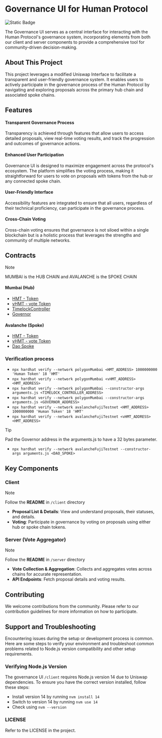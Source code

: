 # Governance UI for Human Protocol 

![Static Badge](https://img.shields.io/badge/Governance_UI-purple?style=flat)

The Governance UI serves as a central interface for interacting with the Human Protocol's governance system, incorporating elements from both our client and server components to provide a comprehensive tool for community-driven decision-making.

## About This Project

This project leverages a modified Uniswap Interface to facilitate a transparent and user-friendly governance system. It enables users to actively participate in the governance process of the Human Protocol by navigating and exploring proposals across the primary hub chain and associated spoke chains.

## Features

#### Transparent Governance Process
Transparency is achieved through features that allow users to access detailed proposals, view real-time voting results, and track the progression and outcomes of governance actions. 
#### Enhanced User Participation 
Governance UI is designed to maximize engagement across the protocol's ecosystem. The platform simplifies the voting process, making it straightforward for users to vote on proposals with tokens from the hub or any connected spoke chain.
#### User-Friendly Interface
Accessibility features are integrated to ensure that all users, regardless of their technical proficiency, can participate in the governance process. 
#### Cross-Chain Voting 
 Cross-chain voting ensures that governance is not siloed within a single blockchain but is a holistic process that leverages the strengths and community of multiple networks. 


 ## Contracts 

>[!NOTE]
>MUMBAI is the HUB CHAIN and AVALANCHE is the SPOKE CHAIN  

#### Mumbai (Hub) 

- [HMT - Token](https://mumbai.polygonscan.com/address/0x076CCe4311997Dd6B370ff9b6407786eB0e33d60#code)
- [vHMT - vote Token](https://mumbai.polygonscan.com/address/0x700cfdf6703BC6B079f0dEB2D979917C63046024#code)
- [TimelockController](https://mumbai.polygonscan.com/address/0xC63E411196fDdaBB5D8e155659876b053050Fd5d#code)
- [Governor](https://mumbai.polygonscan.com/address/0xb933ceFcfceB73F6396aEd10793486a0212Ec7D2#code)

#### Avalanche (Spoke)
- [HMT - Token](https://testnet.snowtrace.io/address/0xB58f8eA7916501E80CfC848165c92E4Cc34511fF/contract/43113/code)
- [vHMT - vote Token](https://testnet.snowtrace.io/address/0xD804Fe2e52180C6A38d7BdFeB5163b2D40BE958E/contract/43113/code) 
- [Dao Spoke](https://testnet.snowtrace.io/address/0xcAd4C61fC7F600D2786bf9CE0c21C9a502ba9814/contract/43113/code)


### Verification process 

- ```npx hardhat verify --network polygonMumbai <HMT_ADDRESS> 1000000000 'Human Token' 18 'HMT' ```
- ```npx hardhat verify --network polygonMumbai <vHMT_ADDRESS> <HMT_ADDRESS> ```
- ```npx hardhat verify --network polygonMumbai --constructor-args arguments.js <TIMELOCK_CONTROLLER_ADDRESS> ```
- ```npx hardhat verify --network polygonMumbai --constructor-args arguments.js <GOVERNOR_ADDRESS> ```
- ```npx hardhat verify --network avalancheFujiTestnet <HMT_ADDRESS> 1000000000 'Human Token' 18 'HMT' ```
- ```npx hardhat verify --network avalancheFujiTestnet <vHMT_ADDRESS> <HMT_ADDRESS>```

>[!TIP]
>Pad the Governor address in the arguments.js to have a 32 bytes parameter. 
- ```npx hardhat verify --network avalancheFujiTestnet --constructor-args arguments.js <DAO_SPOKE>``` 



## Key Components
### Client

> [!NOTE]
> Follow the **README** in ```/client``` directory 

- **Proposal List & Details**: View and understand proposals, their statuses, and details.
- **Voting**: Participate in governance by voting on proposals using either hub or spoke chain tokens.

### Server (Vote Aggregator)

> [!NOTE]
> Follow the **README** in ```/server``` directory 


- **Vote Collection & Aggregation**: Collects and aggregates votes across chains for accurate representation.
- **API Endpoints**: Fetch proposal details and voting results. 


## Contributing
We welcome contributions from the community. Please refer to our contribution guidelines for more information on how to participate.


## Support and Troubleshooting

Encountering issues during the setup or development process is common. Here are some steps to verify your environment and troubleshoot common problems related to Node.js version compatibility and other setup requirements.

### Verifying Node.js Version

The governance UI ```/client``` requires Node.js version 14 due to Uniswap dependencies. To ensure you have the correct version installed, follow these steps:

- Install version 14 by running ```nvm install 14```
- Switch to version 14 by running ```nvm use 14```
- Check using ```nvm --version```

### LICENSE 

Refer to the LICENSE in the project. 

